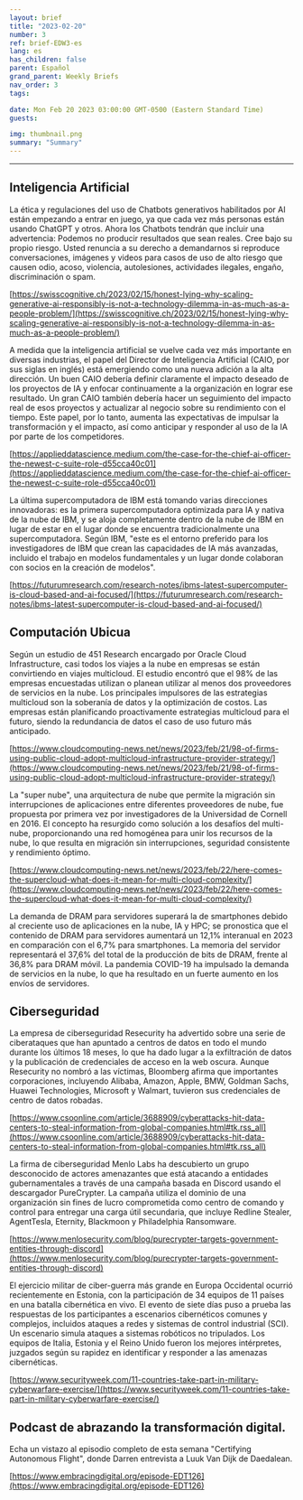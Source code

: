 ```yaml
---
layout: brief
title: "2023-02-20"
number: 3
ref: brief-EDW3-es
lang: es
has_children: false
parent: Español
grand_parent: Weekly Briefs
nav_order: 3
tags:

date: Mon Feb 20 2023 03:00:00 GMT-0500 (Eastern Standard Time)
guests:

img: thumbnail.png
summary: "Summary"
---
```




---

## Inteligencia Artificial

La ética y regulaciones del uso de Chatbots generativos habilitados por AI están empezando a entrar en juego, ya que cada vez más personas están usando ChatGPT y otros. Ahora los Chatbots tendrán que incluir una advertencia: Podemos no producir resultados que sean reales. Cree bajo su propio riesgo. Usted renuncia a su derecho a demandarnos si reproduce conversaciones, imágenes y videos para casos de uso de alto riesgo que causen odio, acoso, violencia, autolesiones, actividades ilegales, engaño, discriminación o spam.

[https://swisscognitive.ch/2023/02/15/honest-lying-why-scaling-generative-ai-responsibly-is-not-a-technology-dilemma-in-as-much-as-a-people-problem/](https://swisscognitive.ch/2023/02/15/honest-lying-why-scaling-generative-ai-responsibly-is-not-a-technology-dilemma-in-as-much-as-a-people-problem/)

A medida que la inteligencia artificial se vuelve cada vez más importante en diversas industrias, el papel del Director de Inteligencia Artificial (CAIO, por sus siglas en inglés) está emergiendo como una nueva adición a la alta dirección. Un buen CAIO debería definir claramente el impacto deseado de los proyectos de IA y enfocar continuamente a la organización en lograr ese resultado. Un gran CAIO también debería hacer un seguimiento del impacto real de esos proyectos y actualizar al negocio sobre su rendimiento con el tiempo. Este papel, por lo tanto, aumenta las expectativas de impulsar la transformación y el impacto, así como anticipar y responder al uso de la IA por parte de los competidores.

[https://applieddatascience.medium.com/the-case-for-the-chief-ai-officer-the-newest-c-suite-role-d55cca40c01](https://applieddatascience.medium.com/the-case-for-the-chief-ai-officer-the-newest-c-suite-role-d55cca40c01)

La última supercomputadora de IBM está tomando varias direcciones innovadoras: es la primera supercomputadora optimizada para IA y nativa de la nube de IBM, y se aloja completamente dentro de la nube de IBM en lugar de estar en el lugar donde se encuentra tradicionalmente una supercomputadora. Según IBM, "este es el entorno preferido para los investigadores de IBM que crean las capacidades de IA más avanzadas, incluido el trabajo en modelos fundamentales y un lugar donde colaboran con socios en la creación de modelos".

[https://futurumresearch.com/research-notes/ibms-latest-supercomputer-is-cloud-based-and-ai-focused/](https://futurumresearch.com/research-notes/ibms-latest-supercomputer-is-cloud-based-and-ai-focused/)

## Computación Ubicua

Según un estudio de 451 Research encargado por Oracle Cloud Infrastructure, casi todos los viajes a la nube en empresas se están convirtiendo en viajes multicloud. El estudio encontró que el 98% de las empresas encuestadas utilizan o planean utilizar al menos dos proveedores de servicios en la nube. Los principales impulsores de las estrategias multicloud son la soberanía de datos y la optimización de costos. Las empresas están planificando proactivamente estrategias multicloud para el futuro, siendo la redundancia de datos el caso de uso futuro más anticipado.

[https://www.cloudcomputing-news.net/news/2023/feb/21/98-of-firms-using-public-cloud-adopt-multicloud-infrastructure-provider-strategy/](https://www.cloudcomputing-news.net/news/2023/feb/21/98-of-firms-using-public-cloud-adopt-multicloud-infrastructure-provider-strategy/)

La "super nube", una arquitectura de nube que permite la migración sin interrupciones de aplicaciones entre diferentes proveedores de nube, fue propuesta por primera vez por investigadores de la Universidad de Cornell en 2016. El concepto ha resurgido como solución a los desafíos del multi-nube, proporcionando una red homogénea para unir los recursos de la nube, lo que resulta en migración sin interrupciones, seguridad consistente y rendimiento óptimo.

[https://www.cloudcomputing-news.net/news/2023/feb/22/here-comes-the-supercloud-what-does-it-mean-for-multi-cloud-complexity/](https://www.cloudcomputing-news.net/news/2023/feb/22/here-comes-the-supercloud-what-does-it-mean-for-multi-cloud-complexity/)

La demanda de DRAM para servidores superará la de smartphones debido al creciente uso de aplicaciones en la nube, IA y HPC; se pronostica que el contenido de DRAM para servidores aumentará un 12,1% interanual en 2023 en comparación con el 6,7% para smartphones. La memoria del servidor representará el 37,6% del total de la producción de bits de DRAM, frente al 36,8% para DRAM móvil. La pandemia COVID-19 ha impulsado la demanda de servicios en la nube, lo que ha resultado en un fuerte aumento en los envíos de servidores.

## Ciberseguridad

La empresa de ciberseguridad Resecurity ha advertido sobre una serie de ciberataques que han apuntado a centros de datos en todo el mundo durante los últimos 18 meses, lo que ha dado lugar a la exfiltración de datos y la publicación de credenciales de acceso en la web oscura. Aunque Resecurity no nombró a las víctimas, Bloomberg afirma que importantes corporaciones, incluyendo Alibaba, Amazon, Apple, BMW, Goldman Sachs, Huawei Technologies, Microsoft y Walmart, tuvieron sus credenciales de centro de datos robadas.

[https://www.csoonline.com/article/3688909/cyberattacks-hit-data-centers-to-steal-information-from-global-companies.html#tk.rss_all](https://www.csoonline.com/article/3688909/cyberattacks-hit-data-centers-to-steal-information-from-global-companies.html#tk.rss_all)

La firma de ciberseguridad Menlo Labs ha descubierto un grupo desconocido de actores amenazantes que está atacando a entidades gubernamentales a través de una campaña basada en Discord usando el descargador PureCrypter. La campaña utiliza el dominio de una organización sin fines de lucro comprometida como centro de comando y control para entregar una carga útil secundaria, que incluye Redline Stealer, AgentTesla, Eternity, Blackmoon y Philadelphia Ransomware.

[https://www.menlosecurity.com/blog/purecrypter-targets-government-entities-through-discord](https://www.menlosecurity.com/blog/purecrypter-targets-government-entities-through-discord)

El ejercicio militar de ciber-guerra más grande en Europa Occidental ocurrió recientemente en Estonia, con la participación de 34 equipos de 11 países en una batalla cibernética en vivo. El evento de siete días puso a prueba las respuestas de los participantes a escenarios cibernéticos comunes y complejos, incluidos ataques a redes y sistemas de control industrial (SCI). Un escenario simula ataques a sistemas robóticos no tripulados. Los equipos de Italia, Estonia y el Reino Unido fueron los mejores intérpretes, juzgados según su rapidez en identificar y responder a las amenazas cibernéticas.

[https://www.securityweek.com/11-countries-take-part-in-military-cyberwarfare-exercise/](https://www.securityweek.com/11-countries-take-part-in-military-cyberwarfare-exercise/)

## Podcast de abrazando la transformación digital.

Echa un vistazo al episodio completo de esta semana "Certifying Autonomous Flight", donde Darren entrevista a Luuk Van Dijk de Daedalean.

[https://www.embracingdigital.org/episode-EDT126](https://www.embracingdigital.org/episode-EDT126)


